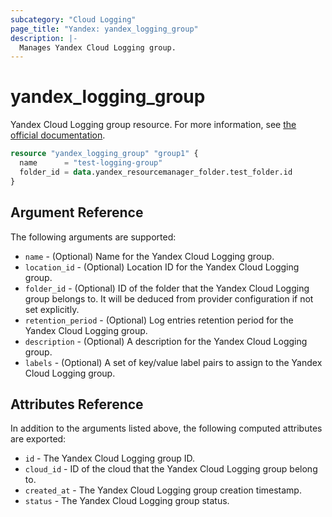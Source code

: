 ```yaml
---
subcategory: "Cloud Logging"
page_title: "Yandex: yandex_logging_group"
description: |-
  Manages Yandex Cloud Logging group.
---
```



# yandex_logging_group




Yandex Cloud Logging group resource. For more information, see [the official documentation](https://cloud.yandex.com/en/docs/logging/concepts/log-group).

```terraform
resource "yandex_logging_group" "group1" {
  name      = "test-logging-group"
  folder_id = data.yandex_resourcemanager_folder.test_folder.id
}
```

## Argument Reference

The following arguments are supported:

* `name` - (Optional) Name for the Yandex Cloud Logging group.
* `location_id` - (Optional) Location ID for the Yandex Cloud Logging group.
* `folder_id` - (Optional) ID of the folder that the Yandex Cloud Logging group belongs to. It will be deduced from provider configuration if not set explicitly.
* `retention_period` - (Optional) Log entries retention period for the Yandex Cloud Logging group.
* `description` - (Optional) A description for the Yandex Cloud Logging group.
* `labels` - (Optional) A set of key/value label pairs to assign to the Yandex Cloud Logging group.

## Attributes Reference

In addition to the arguments listed above, the following computed attributes are exported:

* `id` - The Yandex Cloud Logging group ID.
* `cloud_id` - ID of the cloud that the Yandex Cloud Logging group belong to.
* `created_at` - The Yandex Cloud Logging group creation timestamp.
* `status` - The Yandex Cloud Logging group status.
